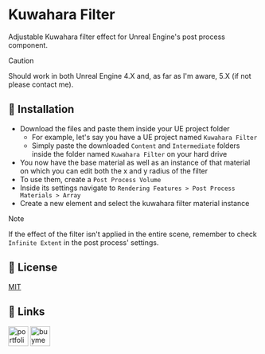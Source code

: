 # Kuwahara Filter

Adjustable Kuwahara filter effect for Unreal Engine's post process component.

> [!CAUTION]
> Should work in both Unreal Engine 4.X and, as far as I'm aware, 5.X (if not please contact me).

## 📖 Installation

* Download the files and paste them inside your UE project folder
  - For example, let's say you have a UE project named `Kuwahara Filter`
  - Simply paste the downloaded `Content` and `Intermediate` folders inside the folder named `Kuwahara Filter` on your hard drive
* You now have the base material as well as an instance of that material on which you can edit both the x and y radius of the filter
* To use them, create a `Post Process Volume`
* Inside its settings navigate to `Rendering Features > Post Process Materials > Array`
* Create a new element and select the kuwahara filter material instance

> [!NOTE]
> If the effect of the filter isn't applied in the entire scene, remember to check `Infinite Extent` in the post process' settings.

## 📄 License

[MIT](https://choosealicense.com/licenses/mit/)

## 🔗 Links

<a href="https://noxtgm.me" target="_blank" rel="noreferrer"><img src="https://i.imgur.com/lWqe0Ci.png" alt="portfolio" width="40" height="40"/></a> <a href="https://buymeacoffee.com/noxtgm" target="_blank" rel="noreferrer"><img src="https://i.imgur.com/XMrXLUD.png" alt="buymeacoffee page" width="40" height="40"/></a>
